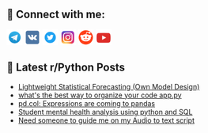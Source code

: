 ## 🔎 Connect with me:
[<img src="https://github.com/bullbesh/bullbesh/blob/main/images/Telegram.png" width="32" height="32" />](https://t.me/bullbesh)
[<img src="https://github.com/bullbesh/bullbesh/blob/main/images/VK.png" width="32" height="32" />](https://vk.com/bullbesh)
[<img src="https://github.com/bullbesh/bullbesh/blob/main/images/Twitter.png" width="32" height="32" />](https://twitter.com/bullbesh1)
[<img src="https://github.com/bullbesh/bullbesh/blob/main/images/Instagram.png" width="32" height="32" />](https://www.instagram.com/bullbesh)
[<img src="https://github.com/bullbesh/bullbesh/blob/main/images/Reddit.png" width="32" height="32" />](https://www.reddit.com/user/bullbesh)
[<img src="https://github.com/bullbesh/bullbesh/blob/main/images/YouTube.png" width="32" height="32" />](https://www.youtube.com/channel/UCtfjRs6uzgq5mfm8S06WTcg)

## 📕 Latest r/Python Posts
<!-- BLOG-POST-LIST:START -->
- [Lightweight Statistical Forecasting &lpar;Own Model Design&rpar;](https://www.reddit.com/r/Python/comments/1n2ekkm/lightweight_statistical_forecasting_own_model/)
- [what&#39;s the best way to organize your code app.py](https://www.reddit.com/r/Python/comments/1n28x84/whats_the_best_way_to_organize_your_code_apppy/)
- [pd.col: Expressions are coming to pandas](https://www.reddit.com/r/Python/comments/1n26zm9/pdcol_expressions_are_coming_to_pandas/)
- [Student mental health analysis using python and SQL](https://www.reddit.com/r/Python/comments/1n25l46/student_mental_health_analysis_using_python_and/)
- [Need someone to guide me on my Audio to text script](https://www.reddit.com/r/Python/comments/1n24hu3/need_someone_to_guide_me_on_my_audio_to_text/)
<!-- BLOG-POST-LIST:END -->
